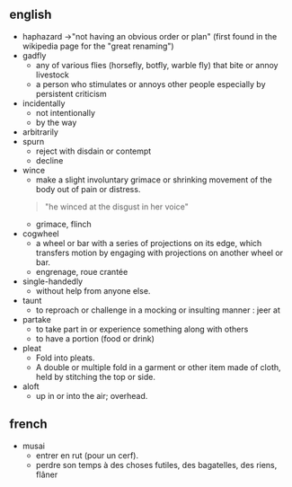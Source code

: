 ## english

* haphazard →"not having an obvious order or plan" (first found in the wikipedia page for the "great renaming")
* gadfly
    * any of various flies (horsefly, botfly, warble fly) that bite or annoy livestock
    * a person who stimulates or annoys other people especially by persistent criticism
* incidentally
    * not intentionally
    * by the way
* arbitrarily
* spurn
    * reject with disdain or contempt
    * decline
* wince
    * make a slight involuntary grimace or shrinking movement of the body out of pain or distress.
    > "he winced at the disgust in her voice"
    * grimace, flinch
* cogwheel
    * a wheel or bar with a series of projections on its edge, which transfers motion by engaging with projections on another wheel or bar.
    * engrenage, roue crantée
* single-handedly
    * without help from anyone else.
* taunt
    * to reproach or challenge in a mocking or insulting manner : jeer at
* partake
    * to take part in or experience something along with others
    * to have a portion (food or drink)
* pleat
    * Fold into pleats.
    * A double or multiple fold in a garment or other item made of cloth, held by stitching the top or side.
* aloft
    * up in or into the air; overhead.



## french
* musai
    * entrer en rut (pour un cerf).
    * perdre son temps à des choses futiles, des bagatelles, des riens, flâner
